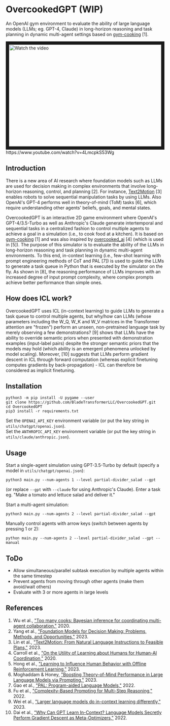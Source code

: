 # OvercookedGPT (WIP)
An OpenAI gym environment to evaluate the ability of large language models (LLMs; eg. GPT-4, Claude) in long-horizon reasoning and task planning in dynamic multi-agent settings based on [gym-cooking](https://github.com/rosewang2008/gym-cooking) [1].

<a href="https://www.youtube.com/watch?v=4LmcpkS53Wg" target="_blank">
 <img src="http://img.youtube.com/vi/4LmcpkS53Wg/hqdefault.jpg" alt="Watch the video" width="480" height="320" border="10" />
</a>
<br />
https://www.youtube.com/watch?v=4LmcpkS53Wg

## Introduction
There is a new area of AI research where foundation models such as LLMs are used for decision making in complex environments that involve long-horizon reasoning, control, and planning [2]. For instance, [Text2Motion](https://sites.google.com/stanford.edu/text2motion) [3] enables robots to solve sequential manipulation tasks by using LLMs. Also OpenAI's GPT-4 performs well in theory-of-mind (ToM) tasks [6], which require understanding other agents' beliefs, goals, and mental states.

OvercookedGPT is an interactive 2D game environment where OpenAI's GPT-4/3.5-Turbo as well as Anthropic's Claude generate intertemporal and sequential tasks in a centralized fashion to control multiple agents to achieve a goal in a simulation (i.e., to cook food at a kitchen). It is based on [gym-cooking](https://github.com/rosewang2008/gym-cooking) [1] and was also inspired by [overcooked_ai](https://github.com/HumanCompatibleAI/overcooked_ai) [4] (which is used in [5]). The purpose of this simulator is to evaluate the ability of the LLMs in long-horizon reasoning and task planning in dynamic multi-agent environments. To this end, in-context learning (i.e., few-shot learning with prompt engineering methods of CoT and PAL [7]) is used to guide the LLMs to generate a task queue in Python that is executed by the simulator on the fly. As shown in [8], the reasoning performance of LLMs improves with an increased degree of input prompt complexity, where complex prompts achieve better performance than simple ones.

## How does ICL work?
OvercookedGPT uses ICL (in-context learning) to guide LLMs to generate a task queue to control multiple agents, but why/how can LLMs (whose parameters including the W_Q, W_K and W_V matrices in the Transformer attention are "frozen") perform an unseen, non-pretrained language task by merely observing a few demonstrations? [9] shows that LLMs have the ability to override semantic priors when presented with demonstration examples (input-label pairs) despite the stronger semantic priors that the models may hold (which ability is an emergent phenomena unlocked by model scaling). Moreover, [10] suggests that LLMs perform gradient descent in ICL through forward computation (whereas explicit finetuning computes gradients by back-propagation) - ICL can therefore be considered as implicit finetuning. 

## Installation
```
python3 -m pip install -U pygame --user
git clone https://github.com/BladeTransformerLLC/OvercookedGPT.git
cd OvercookedGPT
pip3 install -r requirements.txt
```

Set the `OPENAI_API_KEY` environment variable (or put the key string in `utils/chatgpt/openai.json`).
<br />
Set the `ANTHROPIC_API_KEY` environment variable (or put the key string in `utils/claude/anthropic.json`).

## Usage
Start a single-agent simulation using GPT-3.5-Turbo by default (specify a model in `utils/chatgpt/openai.json`):
```
python3 main.py --num-agents 1 --level partial-divider_salad --gpt
```
(or replace `--gpt` with `--claude` for using Anthropic's Claude). Enter a task eg. "Make a tomato and lettuce salad and deliver it."

Start a multi-agent simulation:
```
python3 main.py --num-agents 2 --level partial-divider_salad --gpt
```

Manually control agents with arrow keys (switch between agents by pressing 1 or 2):
```
python main.py --num-agents 2 --level partial-divider_salad --gpt --manual
```

## ToDo
- Allow simultaneous/parallel subtask execution by multiple agents within the same timestep
- Prevent agents from moving through other agents (make them avoid/wait others)
- Evaluate with 3 or more agents in large levels

## References
1. Wu et al., ["Too many cooks: Bayesian inference for coordinating multi-agent collaboration,"](https://arxiv.org/abs/2003.11778) 2020.
2. Yang et al., ["Foundation Models for Decision Making: Problems, Methods, and Opportunities,"](https://arxiv.org/abs/2303.04129) 2023.
3. Lin et al., ["Text2Motion: From Natural Language Instructions to Feasible Plans,"](https://arxiv.org/abs/2303.12153) 2023.
4. Carroll et al., ["On the Utility of Learning about Humans for Human-AI Coordination,"](https://arxiv.org/abs/1910.05789) 2020.
5. Hong et al., ["Learning to Influence Human Behavior with Offline Reinforcement Learning,"](https://arxiv.org/abs/2303.02265) 2023.
6. Moghaddam & Honey, ["Boosting Theory-of-Mind Performance in Large Language Models via Prompting,"](https://arxiv.org/abs/2304.11490) 2023.
7. Gao et al., ["PAL: Program-aided Language Models,"](https://arxiv.org/abs/2211.10435) 2022.
8. Fu et al., ["Complexity-Based Prompting for Multi-Step Reasoning,"](https://arxiv.org/abs/2210.00720) 2022.
9. Wei et al., ["Larger language models do in-context learning differently,"](https://arxiv.org/abs/2303.03846) 2023.
10. Dai et al., ["Why Can GPT Learn In-Context? Language Models Secretly Perform Gradient Descent as Meta-Optimizers,"](https://arxiv.org/abs/2212.10559) 2022.
